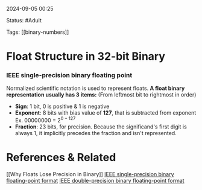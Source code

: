 2024-09-05 00:25

Status: #Adult 

Tags: [[binary-numbers]]


# Float Structure in 32-bit Binary

### IEEE single-precision binary floating point

Normalized scientific notation is used to represent floats.
**A float binary representation usually has 3 items:** (From leftmost bit to rightmost in order)
- **Sign**: 1 bit, 0 is positive & 1 is negative
- **Exponent**: 8 bits with bias value of **127**, that is subtracted from exponent Ex. 00000000 = $2^{0-127}$
- **Fraction**: 23 bits, for precision. Because the significand's first digit is always 1, it implicitly precedes the fraction and isn't represented.


# References & Related

[[Why Floats Lose Precision in Binary]]
[IEEE single-precision binary floating-point format](https://en.wikipedia.org/wiki/Single-precision_floating-point_format#IEEE_754_single-precision_binary_floating-point_format:_binary32)
[IEEE double-precision binary floating-point format](https://en.wikipedia.org/wiki/Double-precision_floating-point_format#IEEE_754_double-precision_binary_floating-point_format:_binary64)
